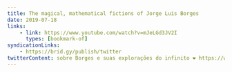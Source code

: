 ```yaml
---
title: The magical, mathematical fictions of Jorge Luis Borges
date: 2019-07-18
links:
    - link: https://www.youtube.com/watch?v=mJeLGd3JV2I
      types: [bookmark-of]
syndicationLinks:
    - https://brid.gy/publish/twitter
twitterContent: sobre Borges e suas explorações do infinito ❤ https://www.youtube.com/watch?v=mJeLGd3JV2I
---
```

